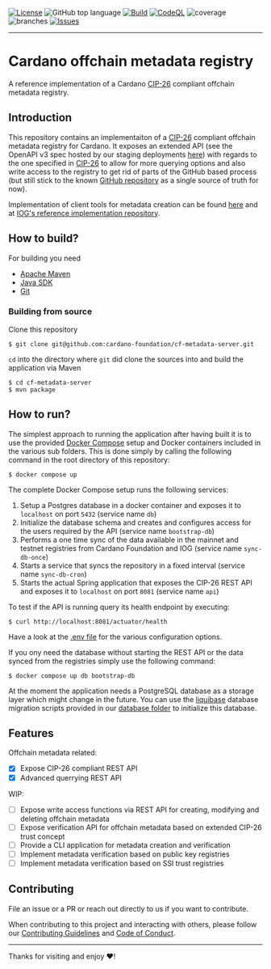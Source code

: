 [![License](https://img.shields.io/github/license/cardano-foundation/cf-metadata-server)](https://github.com/cardano-foundation/cf-metadata-server/blob/main/LICENSE)
![GitHub top language](https://img.shields.io/github/languages/top/cardano-foundation/cf-metadata-server)
[![Build](https://github.com/cardano-foundation/cf-metadata-server/actions/workflows/main.yaml/badge.svg)](https://github.com/cardano-foundation/cf-metadata-server/actions/workflows/main.yaml)
[![CodeQL](https://github.com/cardano-foundation/cf-metadata-server/actions/workflows/codeql.yml/badge.svg)](https://github.com/cardano-foundation/cf-metadata-server/actions/workflows/codeql.yml)
![coverage](https://github.com/cardano-foundation/cf-metadata-server/blob/badges/jacoco.svg)
![branches](https://github.com/cardano-foundation/cf-metadata-server/blob/badges/branches.svg)
[![Issues](https://img.shields.io/github/issues/cardano-foundation/cf-metadata-server)](https://github.com/cardano-foundation/cf-metadata-server/issues)

---

# Cardano offchain metadata registry

A reference implementation of a Cardano [CIP-26](https://github.com/cardano-foundation/CIPs/tree/master/CIP-0026) compliant offchain metadata registry.

## Introduction

This repository contains an implementaiton of a [CIP-26](https://github.com/cardano-foundation/CIPs/tree/master/CIP-0026) compliant offchain metadata registry for Cardano. It exposes an extended API (see the OpenAPI v3 spec hosted by our staging deployments [here](https://api.metadata.staging.cf-deployments.org/apidocs)) with regards to the one specified in [CIP-26](https://github.com/cardano-foundation/CIPs/tree/master/CIP-0026) to allow for more querying options and also write access to the registry to get rid of parts of the GitHub based process (but still stick to the known [GitHub repository](https://github.com/cardano-foundation/cardano-token-registry) as a single source of truth for now).

Implementation of client tools for metadata creation can be found [here](https://github.com/cardano-foundation/cf-metadata-app) and at [IOG's reference implementation repository](https://github.com/input-output-hk/offchain-metadata-tools).

## How to build?
For building you need
- [Apache Maven](https://maven.apache.org/)
- [Java SDK](https://adoptium.net/installation/)
- [Git](https://git-scm.com/)

### Building from source
Clone this repository
```console
$ git clone git@github.com:cardano-foundation/cf-metadata-server.git
```

`cd` into the directory where `git` did clone the sources into and build the application via Maven
```console
$ cd cf-metadata-server
$ mvn package
```

## How to run?

The simplest approach to running the application after having built it is to use the provided [Docker Compose](./docker-compose.yml) setup and Docker containers included in the various sub folders. This is done simply by calling the following command in the root directory of this repository:
```console
$ docker compose up
```

The complete Docker Compose setup runs the following services:
1. Setup a Postgres database in a docker container and exposes it to `localhost` on port `5432` (service name `db`)
2. Initialize the database schema and creates and configures access for the users required by the API (service name `bootstrap-db`)
3. Performs a one time sync of the data available in the mainnet and testnet registries from Cardano Foundation and IOG (service name `sync-db-once`)
4. Starts a service that syncs the repository in a fixed interval (service name `sync-db-cron`)
5. Starts the actual Spring application that exposes the CIP-26 REST API and exposes it to `localhost` on port `8081` (service name `api`)

To test if the API is running query its health endpoint by executing:
```console
$ curl http://localhost:8081/actuator/health
```

Have a look at the [.env file](./.env) for the various configuration options.

If you ony need the database without starting the REST API or the data synced from the registries simply use the following command:
```console
$ docker compose up db bootstrap-db
```

At the moment the application needs a PostgreSQL database as a storage layer which might change in the future. You can use the [liquibase](https://www.liquibase.org/) database migration scripts provided in our [database folder](./database) to initialize this database.

## Features

Offchain metadata related:
- [x] Expose CIP-26 compliant REST API
- [x] Advanced querrying REST API

WIP:
- [ ] Expose write access functions via REST API for creating, modifying and deleting offchain metadata
- [ ] Expose verification API for offchain metadata based on extended CIP-26 trust concept
- [ ] Provide a CLI application for metadata creation and verification
- [ ] Implement metadata verification based on public key registries
- [ ] Implement metadata verification based on SSI trust registries

## Contributing

File an issue or a PR or reach out directly to us if you want to contribute.

When contributing to this project and interacting with others, please follow our [Contributing Guidelines](./CONTRIBUTING.md) and [Code of Conduct](./CODE-OF-CONDUCT.md).

---

Thanks for visiting and enjoy :heart:!
